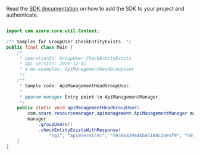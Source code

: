 Read the [SDK documentation](https://github.com/Azure/azure-sdk-for-java/blob/azure-resourcemanager-apimanagement_1.0.0-beta.2/sdk/apimanagement/azure-resourcemanager-apimanagement/README.md) on how to add the SDK to your project and authenticate.

```java

import com.azure.core.util.Context;

/** Samples for GroupUser CheckEntityExists. */
public final class Main {
    /*
     * operationId: GroupUser_CheckEntityExists
     * api-version: 2020-12-01
     * x-ms-examples: ApiManagementHeadGroupUser
     */
    /**
     * Sample code: ApiManagementHeadGroupUser.
     *
     * @param manager Entry point to ApiManagementManager.
     */
    public static void apiManagementHeadGroupUser(
        com.azure.resourcemanager.apimanagement.ApiManagementManager manager) {
        manager
            .groupUsers()
            .checkEntityExistsWithResponse(
                "rg1", "apimService1", "59306a29e4bbd510dc24e5f9", "5931a75ae4bbd512a88c680b", Context.NONE);
    }
}
```
